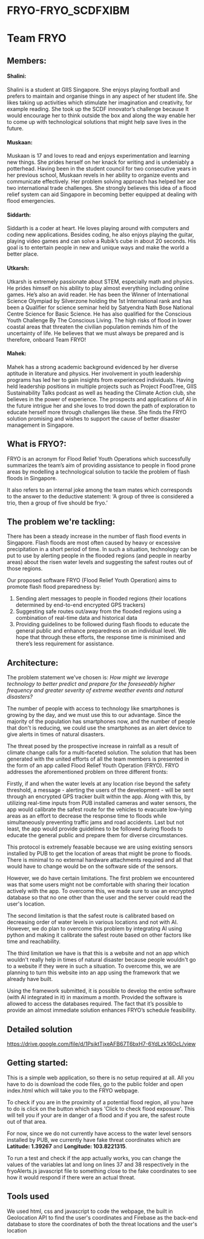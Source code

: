 # FRYO-FRYO_SCDFXIBM

# Team FRYO

## Members:
#### Shalini:
Shalini is a student at GIIS Singapore. She enjoys playing football and prefers to maintain and organise things in any aspect of her student life. She likes taking up activities which stimulate her imagination and creativity, for example reading. She took up the SCDF innovator’s challenge because It would encourage her to think outside the box and along the way enable her to come up with technological solutions that might help save lives in the future.

#### Muskaan:
Muskaan is 17 and loves to read and enjoys experimentation and learning new things. She prides herself on her knack for writing and is undeniably a potterhead. Having been in the student council for two consecutive years in her previous school, Muskaan revels in her ability to organize events and communicate effectively.  Her problem solving approach has helped her ace two international trade challenges. She strongly believes this idea of a flood relief system can aid Singapore in becoming better equipped at dealing with flood emergencies.

#### Siddarth:
Siddarth is a coder at heart. He loves playing around with computers and coding new applications. Besides coding, he also enjoys playing the guitar, playing video games and can solve a Rubik’s cube in about 20 seconds. His goal is to entertain people in new and unique ways and make the world a better place.

#### Utkarsh:
Utkarsh is extremely passionate about STEM, especially math and physics. He prides himself on his ability to play almost everything including online games. He’s also an avid reader. He has been the Winner of International Science Olympiad by Silverzone holding the 1st International rank and has been a Qualifier for science seminar held by Satyendra Nath Bose National Centre Science for Basic Science. He has also qualified for the Conscious Youth Challenge
By The Conscious Living. The high risks of flood in lower coastal areas that threaten the civilian population reminds him of the uncertainty of life. He believes that we must always be prepared and is therefore, onboard Team FRYO!

#### Mahek:  
Mahek has a strong academic background evidenced by her diverse aptitude in literature and physics. Her involvement in youth leadership programs has led her to gain insights from experienced individuals. Having held leadership positions in multiple projects such as Project FoodTree, GIIS Sustainability Talks podcast as well as heading the Climate Action club, she believes in the power of experience. The prospects and applications of AI in the future intrigue her and she loves to trod down the path of exploration to educate herself more through challenges like these. She finds the FRYO solution promising and wishes to support the cause of better disaster management in Singapore.

## What is FRYO?:
FRYO is an acronym for Flood Relief Youth Operations which successfully summarizes the team’s aim of providing assistance to people in flood prone areas by modelling a technological solution to tackle the problem of flash floods in Singapore. 

It also refers to an internal joke among the team mates which corresponds to the answer to the deductive statement: ‘A group of three is considered a trio, then a group of five should be fryo.’ 

## The problem we're tackling:
There has been a steady increase in the number of flash flood events in Singapore. Flash floods are most often caused by heavy or excessive precipitation in a short period of time. In such a situation, technology can be put to use by alerting people in the flooded regions (and people in nearby areas) about the risen water levels and suggesting the safest routes out of those regions. 

Our proposed software FRYO (Flood Relief Youth Operation) aims to promote flash flood preparedness by:
1. Sending alert messages to people in flooded regions (their locations determined by end-to-end encrypted GPS trackers)
2. Suggesting safe routes out/away from the flooded regions using a combination of  real-time data and historical data
3. Providing guidelines to be followed during flash floods to educate the general public and enhance preparedness on an individual level. 
We hope that through these efforts, the response time is minimised and there’s less requirement for assistance.

## Architecture:
The problem statement we've chosen is:
*How might we leverage technology to better predict and prepare for the foreseeably higher frequency and greater severity of extreme weather events and natural disasters?*

The number of people with access to technology like smartphones is growing by the day, and we must use this to our advantage. Since the majority of the population has smartphones now, and the number of people that don't is reducing, we could use the smartphones as an alert device to give alerts in times of natural disasters.

The threat posed by the prospective increase in rainfall as a result of climate change calls for a multi-faceted solution. The solution that has been generated with the united efforts of all the team members is presented in the form of an app called Flood Relief Youth Operation (FRYO). FRYO addresses the aforementioned problem on three different fronts:

Firstly, if and when the water levels at any location rise beyond the safety threshold, a message - alerting the users of the development - will be sent through an encrypted GPS tracker built within the app. Along with this, by utilizing real-time inputs from PUB installed cameras and water sensors, the app would calibrate the safest route for the vehicles to evacuate low-lying areas as an effort to decrease the response time to floods while simultaneously preventing traffic jams and road accidents. Last but not least, the app would provide guidelines to be followed during floods to educate the general public and prepare them for diverse circumstances. 

This protocol is extremely feasable because we are using existing sensors installed by PUB to get the location of areas that might be prone to floods. There is minimal to no external hardware attachments required and all that would have to change would be on the software side of the sensors. 

However, we do have certain limitations. The first problem we encountered was that some users might not be comfortable with sharing their location actively with the app. To overcome this, we made sure to use an encrypted database so that no one other than the user and the server could read the user's location.

The second limitation is that the safest route is calibrated based on decreasing order of water levels in various locations and not with AI. However, we do plan to overcome this problem by integrating AI using python and making it calibrate the safest route based on other factors like time and reachability.

The third limitation we have is that this is a website and not an app which wouldn't really help in times of natural disaster because people wouldn't go to a website if they were in such a situation. To overcome this, we are planning to turn this website into an app using the framework that we already have built.

Using the framework submitted, it is possible to develop the entire software (with AI integrated in it) in maximum a month. Provided the software is allowed to access the databases required. The fact that it’s possible to provide an almost immediate solution enhances FRYO’s schedule feasibility.

## Detailed solution
https://drive.google.com/file/d/1PsiktTjxeAFB67T6bxH7-6YdLzk16OcL/view

## Getting started:
This is a simple web application, so there is no setup required at all. All you have to do is download the code files, go to the public folder and open index.html which will take you to the FRYO webpage. 

To check if you are in the proximity of a potential flood region, all you have to do is click on the button which says 'Click to check flood exposure'. This will tell you if your are in danger of a flood and if you are, the safest route out of that area.

For now, since we do not currently have access to the water level sensors installed by PUB, we currently have fake threat coordinates which are **Latitude: 1.39267** and **Longitude: 103.8221315**. 

To run a test and check if the app actually works, you can change the values of the variables lat and long on lines 37 and 38 respectively in the fryoAlerts.js javascript file to something close to the fake coordinates to see how it would respond if there were an actual threat.

## Tools used
We used html, css and javascript to code the webpage, the built in Geolocation API to find the user's coordinates and Firebase as the back-end database to store the coordinates of both the threat locations and the user's location
